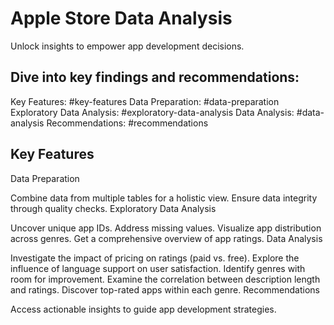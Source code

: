 
# Apple Store Data Analysis

Unlock insights to empower app development decisions.

## Dive into key findings and recommendations:

Key Features: #key-features
Data Preparation: #data-preparation
Exploratory Data Analysis: #exploratory-data-analysis
Data Analysis: #data-analysis
Recommendations: #recommendations
## Key Features

Data Preparation

Combine data from multiple tables for a holistic view.
Ensure data integrity through quality checks.
Exploratory Data Analysis

Uncover unique app IDs.
Address missing values.
Visualize app distribution across genres.
Get a comprehensive overview of app ratings.
Data Analysis

Investigate the impact of pricing on ratings (paid vs. free).
Explore the influence of language support on user satisfaction.
Identify genres with room for improvement.
Examine the correlation between description length and ratings.
Discover top-rated apps within each genre.
Recommendations

Access actionable insights to guide app development strategies.
